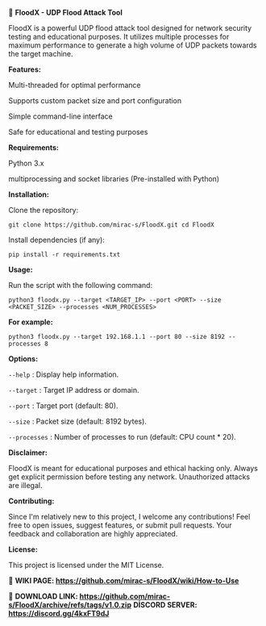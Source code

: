 📄 **FloodX - UDP Flood Attack Tool**

FloodX is a powerful UDP flood attack tool designed for network security testing and educational purposes. It utilizes multiple processes for maximum performance to generate a high volume of UDP packets towards the target machine.

**Features:**

Multi-threaded for optimal performance

Supports custom packet size and port configuration

Simple command-line interface

Safe for educational and testing purposes


**Requirements:**

Python 3.x

multiprocessing and socket libraries (Pre-installed with Python)


**Installation:**

Clone the repository:

`git clone https://github.com/mirac-s/FloodX.git
cd FloodX`

Install dependencies (if any):

`pip install -r requirements.txt`

**Usage:**

Run the script with the following command:

`python3 floodx.py --target <TARGET_IP> --port <PORT> --size <PACKET_SIZE> --processes <NUM_PROCESSES>`

**For example:**

`python3 floodx.py --target 192.168.1.1 --port 80 --size 8192 --processes 8`

**Options:**

`--help` : Display help information.

`--target` : Target IP address or domain.

`--port` : Target port (default: 80).

`--size` : Packet size (default: 8192 bytes).

`--processes` : Number of processes to run (default: CPU count * 20).


**Disclaimer:**

FloodX is meant for educational purposes and ethical hacking only. Always get explicit permission before testing any network. Unauthorized attacks are illegal.

**Contributing:**

Since I'm relatively new to this project, I welcome any contributions! Feel free to open issues, suggest features, or submit pull requests. Your feedback and collaboration are highly appreciated.

**License:**

This project is licensed under the MIT License.

📒 **WIKI PAGE:
https://github.com/mirac-s/FloodX/wiki/How-to-Use**

📂 **DOWNLOAD LINK:
https://github.com/mirac-s/FloodX/archive/refs/tags/v1.0.zip**
**DİSCORD SERVER:
https://discord.gg/4kxFT9dJ**
